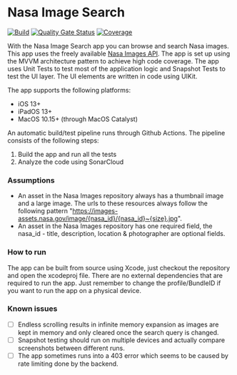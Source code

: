 # Nasa Image Search

[![Build](https://github.com/wjthieme/nasa-image/actions/workflows/swift.yml/badge.svg)](https://github.com/wjthieme/nasa-image/actions/workflows/swift.yml)
[![Quality Gate Status](https://sonarcloud.io/api/project_badges/measure?project=wjthieme_nasa-image&metric=alert_status)](https://sonarcloud.io/dashboard?id=wjthieme_nasa-image)
[![Coverage](https://sonarcloud.io/api/project_badges/measure?project=wjthieme_nasa-image&metric=coverage)](https://sonarcloud.io/dashboard?id=wjthieme_nasa-image)

With the Nasa Image Search app you can browse and search Nasa images. This app uses the freely available [Nasa Images API](https://images.nasa.gov/docs/images.nasa.gov_api_docs.pdf). The app is set up using the MVVM architecture pattern to achieve high code coverage. The app uses Unit Tests to test most of the application logic and Snapshot Tests to test the UI layer. The UI elements are written in code using UIKit.

The app supports the following platforms:
* iOS 13+
* iPadOS 13+
* MacOS 10.15+ (through MacOS Catalyst)

An automatic build/test pipeline runs through Github Actions. The pipeline consists of the following steps:
1. Build the app and run all the tests
2. Analyze the code using SonarCloud

### Assumptions
* An asset in the Nasa Images repository always has a thumbnail image and a large image. The urls to these resources always follow the following pattern "https://images-assets.nasa.gov/image/{nasa_id}/{nasa_id}~{size}.jpg".
* An asset in the Nasa Images repository has one required field, the nasa_id - title, description, location & photographer are optional fields.

### How to run

The app can be built from source using Xcode, just checkout the repository and open the xcodeproj file. There are no external dependencies that are required to run the app. Just remember to change the profile/BundleID if you want to run the app on a physical device.

### Known issues

- [ ] Endless scrolling results in infinite memory expansion as images are kept in memory and only cleared once the search query is changed.
- [ ] Snapshot testing should run on multiple devices and actually compare screenshots between different runs.
- [ ] The app sometimes runs into a 403 error which seems to be caused by rate limiting done by the backend.
